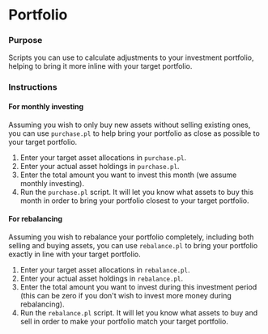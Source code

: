 # Portfolio

### Purpose

Scripts you can use to calculate adjustments to your investment portfolio,
helping to bring it more inline with your target portfolio.

### Instructions

#### For monthly investing

Assuming you wish to only buy new assets without selling existing ones, you can
use `purchase.pl` to help bring your portfolio as close as possible to your
target portfolio.

1. Enter your target asset allocations in `purchase.pl`.
1. Enter your actual asset holdings in `purchase.pl`.
1. Enter the total amount you want to invest this month (we assume monthly
   investing).
1. Run the `purchase.pl` script. It will let you know what assets to buy this
   month in order to bring your portfolio closest to your target portfolio.

#### For rebalancing

Assuming you wish to rebalance your portfolio completely, including both
selling and buying assets, you can use `rebalance.pl` to bring your portfolio
exactly in line with your target portfolio.

1. Enter your target asset allocations in `rebalance.pl`.
1. Enter your actual asset holdings in `rebalance.pl`.
1. Enter the total amount you want to invest during this investment period
   (this can be zero if you don't wish to invest more money during
   rebalancing).
1. Run the `rebalance.pl` script. It will let you know what assets to buy and
    sell in order to make your portfolio match your target portfolio.
